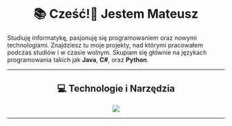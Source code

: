 <h1 align="center"> 📚 Cześć!👋 Jestem Mateusz </h1>

Studiuję informatykę, pasjonuję się programowaniem oraz nowymi technologiami. Znajdziesz tu moje projekty, nad którymi pracowałem podczas studiów i w czasie wolnym. Skupiam się głównie na językach programowania takich jak **Java**, **C#**, oraz **Python**.

---


<h2 align="center">💻 Technologie i Narzędzia</h2>
<p align="center">
  <a href="https://skillicons.dev">
    <img src="https://skillicons.dev/icons?i=java,maven,python,c,cs,cpp,linux,docker" />
  </a>
</p>

---
